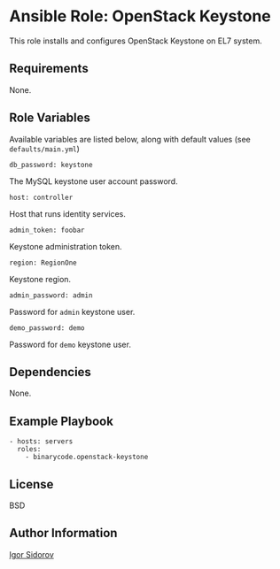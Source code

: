 Ansible Role: OpenStack Keystone
================================

This role installs and configures OpenStack Keystone on EL7 system.

Requirements
------------

None.

Role Variables
--------------

Available variables are listed below, along with default values (see `defaults/main.yml`)

    db_password: keystone

The MySQL keystone user account password.

    host: controller

Host that runs identity services.

    admin_token: foobar

Keystone administration token.

    region: RegionOne

Keystone region.

    admin_password: admin

Password for `admin` keystone user.

    demo_password: demo

Password for `demo` keystone user.

Dependencies
------------

None.

Example Playbook
----------------

    - hosts: servers
      roles:
        - binarycode.openstack-keystone

License
-------

BSD

Author Information
------------------

[Igor Sidorov](https://github.com/binarycode)

